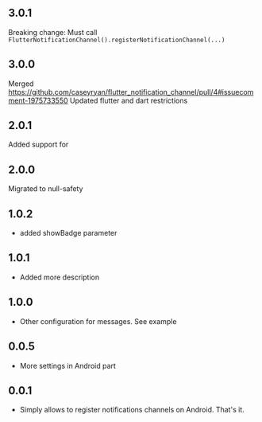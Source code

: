 ## 3.0.1

Breaking change: Must call `FlutterNotificationChannel().registerNotificationChannel(...)`

## 3.0.0

Merged <https://github.com/caseyryan/flutter_notification_channel/pull/4#issuecomment-1975733550>
Updated flutter and dart restrictions

## 2.0.1

Added support for <customSound>

## 2.0.0

Migrated to null-safety

## 1.0.2

- added showBadge parameter

## 1.0.1

- Added more description

## 1.0.0

- Other configuration for messages. See example

## 0.0.5

- More settings in Android part

## 0.0.1

- Simply allows to register notifications channels on Android. That's it.
